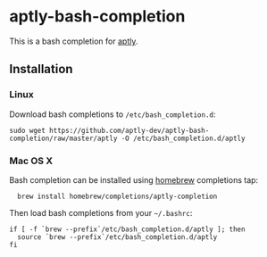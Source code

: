 aptly-bash-completion
=====================

This is a bash completion for [aptly](http://www.aptly.info/).

## Installation

### Linux

Download bash completions to `/etc/bash_completion.d`:

    sudo wget https://github.com/aptly-dev/aptly-bash-completion/raw/master/aptly -O /etc/bash_completion.d/aptly

### Mac OS X

Bash completion can be installed using [homebrew](http://brew.sh/) completions tap:

      brew install homebrew/completions/aptly-completion
  
Then load bash completions from your `~/.bashrc`:

    if [ -f `brew --prefix`/etc/bash_completion.d/aptly ]; then
      source `brew --prefix`/etc/bash_completion.d/aptly
    fi
